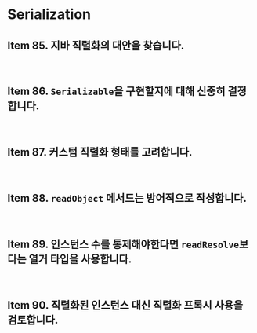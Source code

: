 # Serialization

## Item 85. 지바 직렬화의 대안을 찾습니다.

<br/>

## Item 86. `Serializable`을 구현할지에 대해 신중히 결정합니다.

<br/>

## Item 87. 커스텀 직렬화 형태를 고려합니다.

<br/>

## Item 88. `readObject` 메서드는 방어적으로 작성합니다.

<br/>

## Item 89. 인스턴스 수를 통제해야한다면 `readResolve`보다는 열거 타입을 사용합니다.

<br/>

## Item 90. 직렬화된 인스턴스 대신 직렬화 프록시 사용을 검토합니다.
